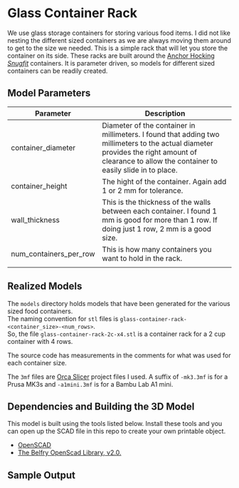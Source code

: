 # Glass Container Rack

We use glass storage containers for storing various food items. I did not like nesting the different
sized containers as we are always moving them around to get to the size we needed. This is a simple rack that will let you store the container on its side. These racks are built around the [Anchor Hocking _Snugfit_](https://www.anchorhocking.com/snug-fit/) containers. It is parameter driven, so models for different sized containers can be readily created.

## Model Parameters

| Parameter              | Description                                                                                                                                                                                     |
| ---------------------- | ----------------------------------------------------------------------------------------------------------------------------------------------------------------------------------------------- |
| container_diameter     | Diameter of the container in millimeters. I found that adding two millimeters to the actual diameter provides the right amount of clearance to allow the container to easily slide in to place. |
| container_height       | The hight of the container. Again add 1 or 2 mm for tolerance.                                                                                                                                  |
| wall_thickness         | This is the thickness of the walls between each container. I found 1 mm is good for more than 1 row. If doing just 1 row, 2 mm is a good size.                                                  |
| num_containers_per_row | This is how many containers you want to hold in the rack.                                                                                                                                       |
|                        |                                                                                                                                                                                                 |

## Realized Models

The `models` directory holds models that have been generated for the various sized food containers.  
The naming convention for `stl` files is `glass-container-rack-<container_size>-<num_rows>`.  
So, the file `glass-container-rack-2c-x4.stl` is a container rack for a 2 cup container with 4 rows.

The source code has measurements in the comments for what was used for each container size.

The `3mf` files are [Orca Slicer](https://orcaslicer.com) project files I used. A suffix of `-mk3.3mf` is for a Prusa MK3s and `-a1mini.3mf` is for a Bambu Lab A1 mini.  

## Dependencies and Building the 3D Model

This model is built using the tools listed below. Install these tools and you can open up the SCAD file in this repo to create your own printable object.

- [OpenSCAD](https://openscad.org)
- [The Belfry OpenScad Library, v2.0.](https://github.com/BelfrySCAD/BOSL2)

## Sample Output
